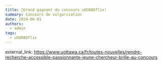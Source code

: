 ```yaml
---
title: 🎉Grand gagnant du concours uOGRADflix!
summary: Concours de vulgarisation
date: 2024-06-01
authors:
  - admin
tags:
  - uOGRADflix
---
```

external_link: https://www.uottawa.ca/fr/toutes-nouvelles/rendre-recherche-accessible-passionnante-jeune-chercheur-brille-au-concours
<!--more-->



